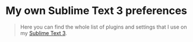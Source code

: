 # My own Sublime Text 3 preferences

> Here you can find the whole list of plugins and settings that I use on my [Sublime Text 3](http://www.sublimetext.com/3).